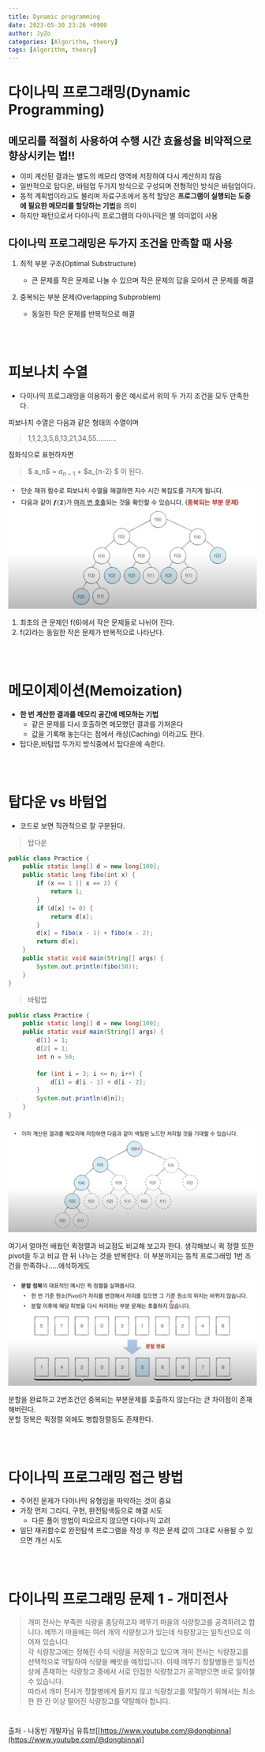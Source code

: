 ```yaml
---
title: Dynamic programming
date: 2023-05-30 23:26 +0900
author: JyZo
categories: [Algorithm, theory]
tags: [Algorithm, theory]
---
```



# 다이나믹 프로그래밍(Dynamic Programming)

## **메모리를 적절히 사용하여 수행 시간 효율성을 비약적으로 향상시키는 법!!**


- 이미 계산된 결과는 별도의 메모리 영역에 저장하여 다시 계산하지 않음
- 일반적으로 탑다운, 바텀업 두가지 방식으로 구성되며 전형적인 방식은 바텀업이다.
- 동적 계획법이라고도 불리며 자료구조에서 동적 할당은 **프로그램이 실행되는 도중에 필요한 메모리를 할당하는 기법**을 의미
- 하지만 패턴으로서 다이나믹 프로그램의 다이나믹은 별 의미없이 사용


## 다이나믹 프로그래밍은 두가지 조건을 만족할 때 사용
1. 최적 부분 구조(Optimal Substructure)
    - 큰 문제를 작은 문제로 나눌 수 있으며 작은 문제의 답을 모아서 큰 문제를 해결

2. 중복되는 부분 문제(Overlapping Subproblem)
    - 동일한 작은 문제를 반복적으로 해결

<br/>
<br/>

# 피보나치 수열
- 다이나믹 프로그래밍을 이용하기 좋은 예시로서 위의 두 가지 조건을 모두 만족한다. 

피보나치 수열은 다음과 같은 형태의 수열이며  
>1,1,2,3,5,8,13,21,34,55..........

점화식으로 표현하자면 
> $ a_n$ = $a_{n-1}$ + $a_{n-2} $
이 된다.

![fibo1](/assets/img/post_img/fibo1.PNG "fibo1")


1. 최초의 큰 문제인 f(6)에서 작은 문제들로 나뉘어 진다.
2. f(2)라는 동일한 작은 문제가 반복적으로 나타난다.

<br/>
<br/>

# 메모이제이션(Memoization)
- __한 번 계산한 결과를 메모리 공간에 메모하는 기법__
    - 같은 문제를 다시 호출하면 메모했던 결과를 가져온다
    - 값을 기록해 놓는다는 점에서 캐싱(Caching) 이라고도 한다. 
- 탑다운,바텀업 두가지 방식중에서 탑다운에 속한다.

<br/>
<br/>

# 탑다운 vs 바텀업
- 코드로 보면 직관적으로 잘 구분된다.

>탑다운
```java
public class Practice {
    public static long[] d = new long[100];
    public static long fibo(int x) {
        if (x == 1 || x == 2) {
            return 1;
        }
        if (d[x] != 0) {
            return d[x];
        }
        d[x] = fibo(x - 1) + fibo(x - 2);
        return d[x];
    }
    public static void main(String[] args) {
        System.out.println(fibo(50));
    }
}
```

>바텀업
```java
public class Practice {
    public static long[] d = new long[100];
    public static void main(String[] args) {
        d[1] = 1;
        d[2] = 1;
        int n = 50; 
        
        for (int i = 3; i <= n; i++) {
            d[i] = d[i - 1] + d[i - 2];
        }
        System.out.println(d[n]);
    }
}
```

![memoization](/assets/img/post_img/memoization.PNG "memoization")

여기서 얼마전 배웠던 퀵정렬과 비교점도 비교해 보고자 한다. 생각해보니 퀵 정렬 또한 pivot을 두고 비교 한 뒤 나누는 것을 반복한다. 이 부분까지는 동적 프로그래밍 1번 조건을 만족하나.....애석하게도

![def_quick](/assets/img/post_img/def_quick.PNG "def_quick")

분할을 완료하고 2번조건인 중복되는 부분문제를 호출하지 않는다는 큰 차이점이 존재해버린다.  
분할 정복은 퀵정렬 외에도 병합정렬등도 존재한다. 

<br/>
<br/>

# 다이나믹 프로그래밍 접근 방법
- 주어진 문제가 다이나믹 유형임을 파악하는 것이 중요
- 가장 먼저 그리디, 구현, 완전탐색등으로 해결 시도
    - 다른 풀이 방법이 떠오르지 않으면 다이나믹 고려
- 일단 재귀함수로 완전탐색 프로그램을 작성 후 작은 문제 값이 그대로 사용될 수 있으면 개선 시도


<br/>
<br/>



# 다이나믹 프로그래밍 문제 1 - 개미전사
>개미 전사는 부족한 식량을 충당하고자 메뚜기 마을의 식량창고를 공격하려고 합니다. 메뚜기 마을에는 여러 개의 식량창고가 있는데 식량창고는 일직선으로 이어져 있습니다.  
각 식량창고에는 정해진 수의 식량을 저장하고 있으며 개미 전사는 식량창고를 선택적으로 약탈하여 식량을 빼앗을 예정입니다. 이때 메뚜기 정찰병들은 일직선상에 존재하는 식량창고 중에서 서로 인접한 식량창고가 공격받으면 바로 알아챌 수 있습니다.  
따라서 개미 전사가 정찰병에게 들키지 않고 식량창고를 약탈하기 위해서는 최소한 한 칸 이상 떨어진 식량창고를 약탈해야 합니다.


#

출처 - 나동빈 개발자님 유튜브[[https://www.youtube.com/@dongbinna](https://www.youtube.com/@dongbinna)]